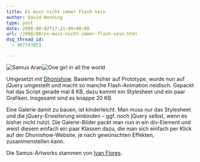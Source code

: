 ```yaml
---
title: Es muss nicht immer Flash sein
author: David Henning
type: post
date: 2008-08-02T17:21:00+00:00
url: /2008/08/es-muss-nicht-immer-flash-sein.html
dsq_thread_id:
  - 467743953

---
```

<div class="dhonishow effect_slide duration_1dot0 center-width_566 center-height_440">
  <img src="uploads/img/samus1.jpg" alt="Samus Aran" /><img src="uploads/img/samus2.jpg" alt="One girl in all the world" />
</div>

Umgesetzt mit [Dhonishow][1]. Basierte früher auf Prototype, wurde nun auf jQuery umgestellt und macht so manche Flash-Animation neidisch. Gepackt hat das Script gerade mal 8 KB, dazu kommt ein Stylesheet und ein paar Grafiken. Insgesamt sind es knappe 20 KB.

Eine Galerie damit zu bauen, ist kinderleicht. Man muss nur das Stylesheet und die jQuery-Erweiterung einbinden &#8211; ggf. noch jQuery selbst, wenn es bisher nicht nutzt. Die Galerie-Bilder packt man nun in ein div-Element und weist diesem einfach ein paar Klassen dazu, die man sich einfach per Klick auf der Dhonishow-Website, je nach gewünschten Effekten, zusammenstellen kann.

Die Samus-Artworks stammen von [Ivan Flores][2].

 [1]: http://dhonishow.de/
 [2]: http://transfuse.deviantart.com/
